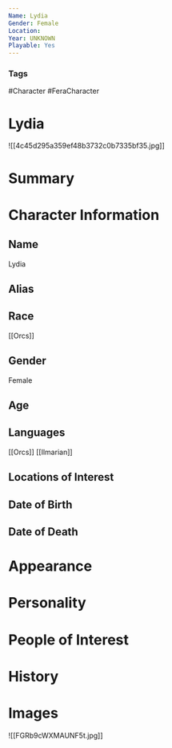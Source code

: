 ```yaml
---
Name: Lydia
Gender: Female
Location: 
Year: UNKNOWN
Playable: Yes
---
```


### Tags
#Character #FeraCharacter 

# Lydia

![[4c45d295a359ef48b3732c0b7335bf35.jpg]]

# Summary


# Character Information

## Name
Lydia

## Alias

## Race
[[Orcs]]

## Gender
Female

## Age

## Languages
[[Orcs]]
[[Ilmarian]]
## Locations of Interest

## Date of Birth

## Date of Death

# Appearance

# Personality

# People of Interest

# History

# Images
![[FGRb9cWXMAUNF5t.jpg]]
